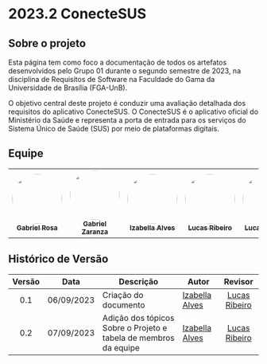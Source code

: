 # 2023.2 ConecteSUS

## Sobre o projeto
Esta página tem como foco a documentação de todos os artefatos desenvolvidos pelo Grupo 01 durante o segundo semestre de 2023, na disciplina de Requisitos de Software na Faculdade do Gama da Universidade de Brasília (FGA-UnB).

O objetivo central deste projeto é conduzir uma avaliação detalhada dos requisitos do aplicativo ConecteSUS. O ConecteSUS é o aplicativo oficial do Ministério da Saúde e representa a porta de entrada para os serviços do Sistema Único de Saúde (SUS) por meio de plataformas digitais.
## Equipe
<table>
  <tr>
    <td align="center"><a href="https://github.com/gabrielrosa09"><img style="border-radius: 50%;" src="https://avatars.githubusercontent.com/u/65716283?v=4" width="100px;" alt=""/><br /><sub><b>Gabriel Rosa</b></sub></a><br />
    <td align="center"><a href="https://github.com/GZaranza"><img style="border-radius: 50%;" src="https://avatars.githubusercontent.com/u/116514986?v=4" width="100px;" alt=""/><br /><sub><b>Gabriel Zaranza</b></sub></a><br /><a href="Link git" title="Rocketseat"></a></td>
    <td align="center"><a href="https://github.com/izabellaalves"><img style="border-radius: 50%;" src="https://avatars.githubusercontent.com/u/97957709?v=4" width="100px;" alt=""/><br /><sub><b>Izabella Alves</b></sub></a><br /><a href="Link git" title="Rocketseat"></a></td>
        <td align="center"><a href="https://github.com/lucassouzs"><img style="border-radius: 50%;" src="https://avatars.githubusercontent.com/u/98030825?v=4" width="100px;" alt=""/><br /><sub><b>Lucas Ribeiro</b></sub></a><br />
        <td align="center"><a href="https://github.com/LucasOliveiraDiasMarquesFerreira"><img style="border-radius: 50%;" src="https://avatars.githubusercontent.com/u/100947807?v=4" width="100px;" alt=""/><br /><sub><b>Lucas Oliveira</b></sub></a><br />
                  <td align="center"><a href="https://github.com/Lucas13032003"><img style="border-radius: 50%;" src="https://avatars.githubusercontent.com/u/120221548?v=4" width="100px;" alt=""/><br /><sub><b>Lucas Victor</b></sub></a><br />
    <td align="center"><a href="https://github.com/zenildavieira"><img style="border-radius: 50%;" src="https://avatars.githubusercontent.com/u/101183963?v=4" width="100px;" alt=""/><br /><sub><b>Zenilda Vieira</b></sub></a><br />
  </tr>
</table>

## Histórico de Versão

|Versão|Data|Descrição|Autor|Revisor|
|:----:|----|---------|-----|:-------:|
|0.1|06/09/2023|Criação do documento|[Izabella Alves](https://github.com/izabellaalves)|[Lucas Ribeiro](https://github.com/lucassouzs)|
|0.2|07/09/2023|Adição dos tópicos Sobre o Projeto e tabela de membros da equipe|[Izabella Alves](https://github.com/izabellaalves)|[Lucas Ribeiro](https://github.com/lucassouzs)|
